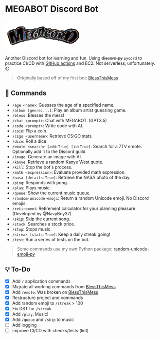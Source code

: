 # MEGABOT Discord Bot

![MEGACORD LOGO](/thumbnail.gif)

Another Discord bot for learning and fun. Using ~~discord.py~~ `pycord` to practice CI/CD with [GitHub actions](https://github.com/NicPWNs/MEGABOT/actions) and EC2. Not serverless, unfortunately. 😞

> Originally based off of my first bot: [BlessThisMess](https://github.com/NicPWNs/Discord-BTM-Bot)

## 🤖 Commands

- `/age <name>`: Guesses the age of a specified name.
- `/album [genre:...]`: Play an album artist guessing game.
- `/bless`: Blesses the mess!
- `/chat <prompt>`: Chat with MEGABOT. (GPT3.5)
- `/code <prompt>`: Write code with AI.
- `/coin`: Flip a coin.
- `/csgo <username>`: Retrieve CS:GO stats.
- `/dice`: Roll a dice.
- `/emote <search> [add:True] [id:True]`: Search for a 7TV emote. Optionally add it to the Discord guild.
- `/image`: Generate an image with AI.
- `/kanye`: Retrieve a random Kanye West quote.
- `/kill`: Stop the bot's process.
- `/math <expression>`: Evaluate provided math expression.
- `/nasa [details:True]`: Retrieve the NASA photo of the day.
- `/ping`: Responds with pong.
- `/play`: Plays music.
- `/queue`: Show the current music queue.
- `/random-unicode-emoji`: Return a random Unicode emoji. No Discord emojis.
- `/retirement`: Retirement calculator for your planning pleasure. (Developed by @NavyBoy37)
- `/skip`: Skip the current song.
- `/stock`: Searches a stock price.
- `/stop`: Stops music.
- `/streak [stats:True]`: Keep a daily streak going!
- `/test`: Run a series of tests on the bot.

> Some commands use my own Python package: [random-unicode-emoji-py](https://github.com/NicPWNs/random_unicode_emoji-py)

## 💡 To-Do

- [x] Add `/` application commands
- [x] Migrate all working commands from [BlessThisMess](https://github.com/NicPWNs/Discord-BTM-Bot)
- [x] Add `/emote`. Was broken on [BlessThisMess](https://github.com/NicPWNs/Discord-BTM-Bot)
- [x] Restructure project and commands
- [x] Add random emoji to `/streak` > 100
- [x] Fix DST for `/streak`
- [x] Add `/play`. Music!
- [x] Add `/queue` and `/skip` to music
- [ ] Add logging
- [ ] Improve CI/CD with checks/tests (lint)
